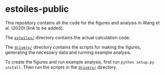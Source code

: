 # estoiles-public
This repository contains all the code for the figures and analysis in Wang et al. (2020) [link to be added].

The [`estoiles/`](estoiles/) directory contains the actual calculation code. 

The [`drivers/`](drivers/) directory contains the scripts for making the figures, generating the necessary data and running example analysis. 

To create the figures and run example analysis, first run `python setup.py install`. Then run the scripts in the [`drivers/`](drivers/) directory.
